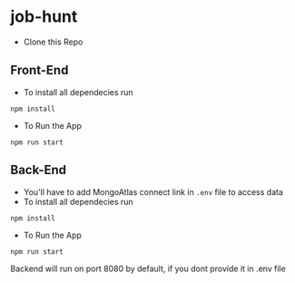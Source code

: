 # job-hunt

- Clone this Repo

## Front-End

- To install all dependecies run

``` npm install ```

- To Run the App

``` npm run start ```

## Back-End

- You'll have to add MongoAtlas connect link in ``` .env ``` file to access data
- To install all dependecies run

``` npm install ```

- To Run the App

``` npm run start ```

Backend will run on port 8080 by default, if you dont provide it in .env file
